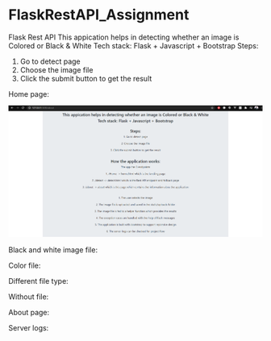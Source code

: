 # FlaskRestAPI_Assignment
Flask Rest API
This appication helps in detecting whether an image is Colored or Black & White
Tech stack: Flask + Javascript + Bootstrap
Steps:
1. Go to detect page
2. Choose the image file
3. Click the submit button to get the result

Home page:

<img src="Screenshots/About_page.PNG">

Black and white image file:

Color file:

Different file type:

Without file:

About page:

Server logs:
